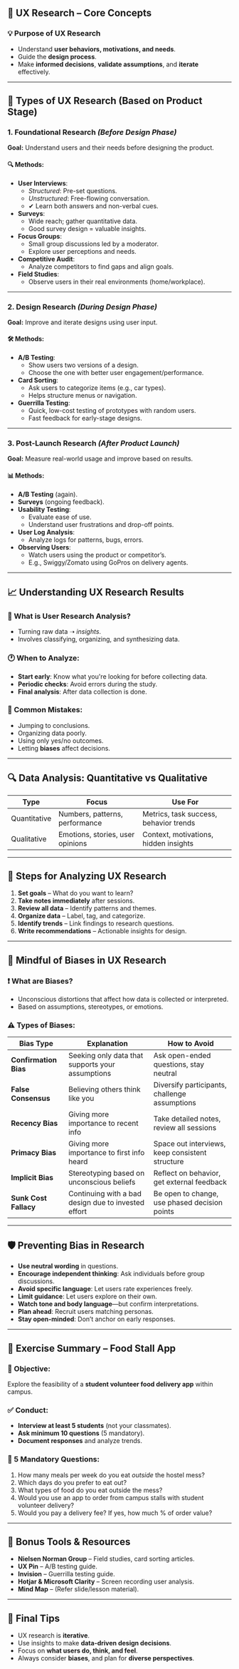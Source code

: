 ## 🧠 UX Research – Core Concepts

### 💡 Purpose of UX Research

- Understand **user behaviors, motivations, and needs**.
- Guide the **design process**.
- Make **informed decisions**, **validate assumptions**, and **iterate** effectively.

---

## 🧪 Types of UX Research (Based on Product Stage)

### 1. **Foundational Research** _(Before Design Phase)_

**Goal:** Understand users and their needs before designing the product.

#### 🔍 Methods:

- **User Interviews**:
    - _Structured_: Pre-set questions.
    - _Unstructured_: Free-flowing conversation.
    - ✔ Learn both answers and non-verbal cues.
- **Surveys**:
    - Wide reach; gather quantitative data.
    - Good survey design = valuable insights.
- **Focus Groups**:
    - Small group discussions led by a moderator.
    - Explore user perceptions and needs.
- **Competitive Audit**:
    - Analyze competitors to find gaps and align goals.
- **Field Studies**:
    - Observe users in their real environments (home/workplace).

---

### 2. **Design Research** _(During Design Phase)_

**Goal:** Improve and iterate designs using user input.

#### 🛠 Methods:

- **A/B Testing**:
    - Show users two versions of a design.
    - Choose the one with better user engagement/performance.
- **Card Sorting**:
    - Ask users to categorize items (e.g., car types).
    - Helps structure menus or navigation.
- **Guerrilla Testing**:
    - Quick, low-cost testing of prototypes with random users.
    - Fast feedback for early-stage designs.

---

### 3. **Post-Launch Research** _(After Product Launch)_

**Goal:** Measure real-world usage and improve based on results.

#### 📊 Methods:
- **A/B Testing** (again).
- **Surveys** (ongoing feedback).
- **Usability Testing**:
    - Evaluate ease of use.
    - Understand user frustrations and drop-off points.
- **User Log Analysis**:
    - Analyze logs for patterns, bugs, errors.
- **Observing Users**:
    - Watch users using the product or competitor’s.
    - E.g., Swiggy/Zomato using GoPros on delivery agents.

---

## 📈 Understanding UX Research Results

### 📌 What is User Research Analysis?

- Turning raw data ➝ _insights_.
- Involves classifying, organizing, and synthesizing data.

### 🕐 When to Analyze:

- **Start early**: Know what you're looking for before collecting data.
- **Periodic checks**: Avoid errors during the study.
- **Final analysis**: After data collection is done.

### 🚫 Common Mistakes:

- Jumping to conclusions.
- Organizing data poorly.
- Using only yes/no outcomes.
- Letting **biases** affect decisions.

---

## 🔍 Data Analysis: Quantitative vs Qualitative

|Type|Focus|Use For|
|---|---|---|
|Quantitative|Numbers, patterns, performance|Metrics, task success, behavior trends|
|Qualitative|Emotions, stories, user opinions|Context, motivations, hidden insights|

---

## 🧩 Steps for Analyzing UX Research

1. **Set goals** – What do you want to learn?
2. **Take notes immediately** after sessions.
3. **Review all data** – Identify patterns and themes.
4. **Organize data** – Label, tag, and categorize.
5. **Identify trends** – Link findings to research questions.
6. **Write recommendations** – Actionable insights for design.

---

## 🧠 Mindful of Biases in UX Research

### ❗ What are Biases?

- Unconscious distortions that affect how data is collected or interpreted.
- Based on assumptions, stereotypes, or emotions.

### ⚠️ Types of Biases:

|Bias Type|Explanation|How to Avoid|
|---|---|---|
|**Confirmation Bias**|Seeking only data that supports your assumptions|Ask open-ended questions, stay neutral|
|**False Consensus**|Believing others think like you|Diversify participants, challenge assumptions|
|**Recency Bias**|Giving more importance to recent info|Take detailed notes, review all sessions|
|**Primacy Bias**|Giving more importance to first info heard|Space out interviews, keep consistent structure|
|**Implicit Bias**|Stereotyping based on unconscious beliefs|Reflect on behavior, get external feedback|
|**Sunk Cost Fallacy**|Continuing with a bad design due to invested effort|Be open to change, use phased decision points|

---

## 🛡️ Preventing Bias in Research

- **Use neutral wording** in questions.
- **Encourage independent thinking**: Ask individuals before group discussions.
- **Avoid specific language**: Let users rate experiences freely.
- **Limit guidance**: Let users explore on their own.
- **Watch tone and body language**—but confirm interpretations.
- **Plan ahead**: Recruit users matching personas.
- **Stay open-minded**: Don’t anchor on early responses.

---

## 📝 Exercise Summary – Food Stall App

### 🎯 Objective:

Explore the feasibility of a **student volunteer food delivery app** within campus.

### ✅ Conduct:

- **Interview at least 5 students** (not your classmates).
- **Ask minimum 10 questions** (5 mandatory).
- **Document responses** and analyze trends.

### 🔑 5 Mandatory Questions:

1. How many meals per week do you eat _outside_ the hostel mess?
2. Which days do you prefer to eat out?
3. What types of food do you eat outside the mess?
4. Would you use an app to order from campus stalls with student volunteer delivery?
5. Would you pay a delivery fee? If yes, how much % of order value?

---

## 🧭 Bonus Tools & Resources

- **Nielsen Norman Group** – Field studies, card sorting articles.
- **UX Pin** – A/B testing guide.
- **Invision** – Guerrilla testing guide.
- **Hotjar & Microsoft Clarity** – Screen recording user analysis.
- **Mind Map** – (Refer slide/lesson material).

---

## 🧠 Final Tips

- UX research is **iterative**.
- Use insights to make **data-driven design decisions**.
- Focus on **what users do, think, and feel**.
- Always consider **biases**, and plan for **diverse perspectives**.